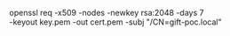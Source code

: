 openssl req -x509 -nodes -newkey rsa:2048 -days 7 \
-keyout key.pem -out cert.pem -subj "/CN=gift-poc.local"
